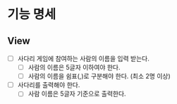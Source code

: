 # 기능 명세

## View
- [ ] 사다리 게임에 참여하는 사람의 이름을 입력 받는다.
  - [ ] 사람의 이름은 5글자 이하여야 한다.
  - [ ] 사람의 이름을 쉼표(,)로 구분해야 한다. (최소 2명 이상)
- [ ] 사다리를 출력해야 한다.
  - [ ] 사람 이름은 5글자 기준으로 출력한다.

[//]: # (## Model)

[//]: # (- [ ] )